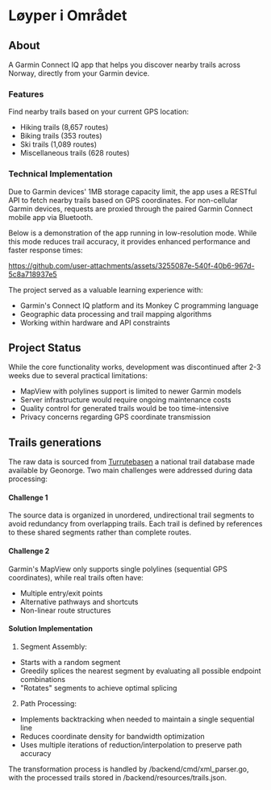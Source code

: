 # Løyper i Området

## About

A Garmin Connect IQ app that helps you discover nearby trails across Norway, directly from your Garmin device.

### Features
Find nearby trails based on your current GPS location:
- Hiking trails (8,657 routes)
- Biking trails (353 routes)
- Ski trails (1,089 routes)
- Miscellaneous trails (628 routes)

### Technical Implementation
Due to Garmin devices' 1MB storage capacity limit, the app uses a RESTful API to fetch nearby trails based on GPS coordinates. For non-cellular Garmin devices, requests are proxied through the paired Garmin Connect mobile app via Bluetooth.

Below is a demonstration of the app running in low-resolution mode. While this mode reduces trail accuracy, it provides enhanced performance and faster response times:

https://github.com/user-attachments/assets/3255087e-540f-40b6-967d-5c8a718937e5

The project served as a valuable learning experience with:
- Garmin's Connect IQ platform and its Monkey C programming language
- Geographic data processing and trail mapping algorithms
- Working within hardware and API constraints

## Project Status
While the core functionality works, development was discontinued after 2-3 weeks due to several practical limitations:

- MapView with polylines support is limited to newer Garmin models
- Server infrastructure would require ongoing maintenance costs
- Quality control for generated trails would be too time-intensive
- Privacy concerns regarding GPS coordinate transmission


## Trails generations

The raw data is sourced from [Turrutebasen](https://kartkatalog.geonorge.no/metadata/turrutebasen/d1422d17-6d95-4ef1-96ab-8af31744dd63) a national trail database made available by Geonorge. Two main challenges were addressed during data processing:

#### Challenge 1
The source data is organized in unordered, undirectional trail segments to avoid redundancy from overlapping trails. Each trail is defined by references to these shared segments rather than complete routes.
#### Challenge 2
Garmin's MapView only supports single polylines (sequential GPS coordinates), while real trails often have:
- Multiple entry/exit points
- Alternative pathways and shortcuts
- Non-linear route structures

#### Solution Implementation
1. Segment Assembly:
- Starts with a random segment
- Greedily splices the nearest segment by evaluating all possible endpoint combinations
- "Rotates" segments to achieve optimal splicing
2. Path Processing:
- Implements backtracking when needed to maintain a single sequential line
- Reduces coordinate density for bandwidth optimization
- Uses multiple iterations of reduction/interpolation to preserve path accuracy

The transformation process is handled by /backend/cmd/xml_parser.go, with the processed trails stored in /backend/resources/trails.json.
